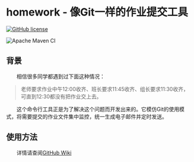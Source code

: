 # homework - 像Git一样的作业提交工具

[![GitHub license](https://img.shields.io/github/license/Dragon1573/Git-Homework?style=flat&label=License)](https://github.com/Dragon1573/homework/LICENSE)

![Apache Maven CI](https://github.com/Dragon1573/Git-Homework/workflows/Apache%20Maven%20CI/badge.svg)

## 背景

&emsp;&emsp;相信很多同学都遇到过下面这种情况：

> 老师要求作业中午12:00收齐、班长要求11:45收齐、组长要求11:30收齐，可直到12:30都没有把作业交上去。

&emsp;&emsp;这个命令行工具正是为了解决这个问题而开发出来的。它模仿Git的使用模式，将需要提交的作业文件集中监控，统一生成电子邮件并定时发送。

## 使用方法

&emsp;&emsp;详情请查阅[GitHub Wiki](https://github.com/Dragon1573/Git-Homework/wiki/%E9%A6%96%E9%A1%B5)
